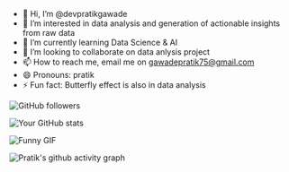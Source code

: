 - 👋 Hi, I’m @devpratikgawade
- 👀 I’m interested in data analysis and generation of actionable insights from raw data
- 🌱 I’m currently learning Data Science & AI 
- 💞️ I’m looking to collaborate on data anlysis project
- 📫 How to reach me, email me on gawadepratik75@gmail.com
- 😄 Pronouns: pratik
- ⚡ Fun fact: Butterfly effect is also in data analysis
  
![GitHub followers](https://img.shields.io/github/followers/devpratikgawade?label=Follow&style=social)
<!---
devpratikgawade/devpratikgawade is a ✨ special ✨ repository because its `README.md` (this file) appears on your GitHub profile.
You can click the Preview link to take a look at your changes.
--->

 ![Your GitHub stats](https://github-readme-stats.vercel.app/api?username=devpratikgawade&show_icons=true)

![Funny GIF](https://media.giphy.com/media/3oEjI6SIIHBdRxXI40/giphy.gif)

![Pratik's github activity graph](https://github-readme-activity-graph.vercel.app/graph?username=devpratikgawade)



